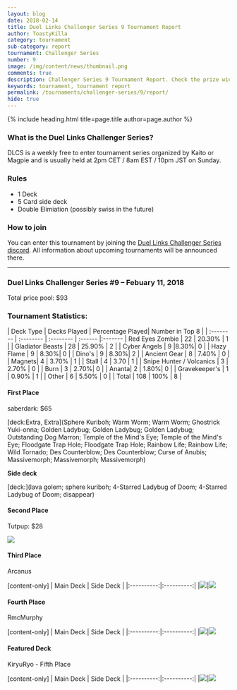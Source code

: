 ```yaml
---
layout: blog
date: 2018-02-14
title: Duel Links Challenger Series 9 Tournament Report
author: ToastyKilla
category: tournament
sub-category: report
tournament: Challenger Series
number: 9
image: /img/content/news/thumbnail.png
comments: true
description: Challenger Series 9 Tournament Report. Check the prize winners and their decks here.
keywords: tournament, tournament report
permalink: /tournaments/challenger-series/9/report/
hide: true
---
```


{% include heading.html title=page.title author=page.author %}

### What is the Duel Links Challenger Series?
DLCS is a weekly free to enter tournament series organized by Kaito or Magpie and is usually held at 2pm CET / 8am EST / 10pm JST on Sunday.

### Rules
* 1 Deck
* 5 Card side deck
* Double Elimiation (possibly swiss in the future)

### How to join
You can enter this tournament by joining the [Duel Links Challenger Series discord](https://discord.gg/sQMMcDF). All information about upcoming tournaments will be announced there.

---

### Duel Links Challenger Series #9 – Febuary 11, 2018
Total price pool: $93

### Tournament Statistics:

| Deck Type | Decks Played | Percentage Played| Number in Top 8 |
| :-------- | :-------- | :-------- | :------ |:-------
| Red Eyes Zombie | 22 | 20.30% | 1 |
| Gladiator Beasts | 28 | 25.90% | 2 |
| Cyber Angels | 9 |8.30%| 0 |
| Hazy Flame | 9 | 8.30%| 0 |
| Dino's | 9 | 8.30%| 2 |
| Ancient Gear | 8 | 7.40% | 0 |
| Magnets| 4 | 3.70% | 1 |
| Stall | 4 | 3.70 | 1 |
| Snipe Hunter / Volcanics | 3 | 2.70% | 0 |
| Burn | 3 | 2.70%| 0 |
| Ananta| 2 | 1.80%| 0 |
| Gravekeeper's | 1 | 0.90% | 1 |
| Other | 6 | 5.50% | 0 |
| Total | 108 | 100% | 8 |

#### First Place
saberdark: $65

[deck:Extra, Extra](Sphere Kuriboh; Warm Worm; Warm Worm; Ghostrick Yuki-onna; Golden Ladybug; Golden Ladybug; Golden Ladybug; Outstanding Dog Marron; Temple of the Mind's Eye; Temple of the Mind's Eye; Floodgate Trap Hole; Floodgate Trap Hole; Rainbow Life; Rainbow Life; Wild Tornado; Des Counterblow; Des Counterblow; Curse of Anubis; Massivemorph; Massivemorph; Massivemorph)    

**Side deck**

[deck:](lava golem; sphere kuriboh; 4-Starred Ladybug of Doom; 4-Starred Ladybug of Doom; disappear)

#### Second Place
Tutpup: $28

<!--[deck:Restart](Gaia Plate The Earth Giant; Gaia Plate The Earth Giant; valk)-->

![](https://media.discordapp.net/attachments/404901680715399168/413221518428995595/ss_2018-02-08_at_10.40.17.png?width=400&height=192)

#### Third Place
Arcanus

[content-only]
| Main Deck | Side Deck |
|:----------:|:----------:|
|![](https://i.imgur.com/QRtQWdK.png)|![](https://i.imgur.com/ttqKZXM.png)

#### Fourth Place
RmcMurphy

[content-only]
| Main Deck | Side Deck |
|:----------:|:----------:|
|![](https://i.imgur.com/SiUA8qK.png)|![](https://i.imgur.com/qA2O9of.png)

#### Featured Deck
KiryuRyo - Fifth Place 

[content-only]
| Main Deck | Side Deck |
|:----------:|:----------:|
|![](https://i.imgur.com/znkN15H.png)|![](https://i.imgur.com/IqayEtg.png)